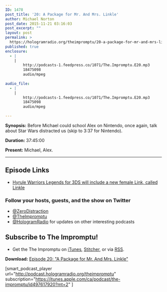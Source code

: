 ```yaml
---
ID: 1478
post_title: '20: A Package for Mr. And Mrs. Linkle'
author: Michael Norton
post_date: 2015-11-21 03:16:03
post_excerpt: ""
layout: post
permalink: >
  https://hologramradio.org/theimpromptu/20-a-package-for-mr-and-mrs-linkle
published: true
enclosure:
  - |
    |
        http://podcasts-1.feedpress.co/1071/The.Impromptu.E20.mp3
        18475098
        audio/mpeg
        
audio_file:
  - |
    |
        http://podcasts-1.feedpress.co/1071/The.Impromptu.E20.mp3
        18475098
        audio/mpeg
        
---
```

__Synopsis:__ Before Michael could school Alex on Nintendo, once again, talk about Star Wars distracted us (skip to 3:37 for Nintendo).

__Duration:__ 37:45:00

__Present:__ Michael, Alex.

_________

## Episode Links

- [Hyrule Warriors Legends for 3DS will include a new female Link, called Linkle][Linkle]

### Follow your hosts, guests, and the show on Twitter
- [@ZeroDistraction][@ZeroDistraction]
- [@TheImpromptu][@TheImpromptu]
- [@HologramRadio][@HologramRadio] for updates on other interesting podcasts

## Subscribe to The Impromptu!

- Get the The Impromptu on [iTunes][iTunes], [Stitcher][Stitcher], or via [RSS][RSS].

__Download:__ [Episode 20: "A Package for Mr. And Mrs. Linkle"][E20]

[Linkle]: http://www.polygon.com/2015/11/12/9725838/hyrule-warriors-legends-3ds-girl-link-linkle
[@ZeroDistraction]: https://twitter.com/ZeroDistraction
[@TheImpromptu]: https://twitter.com/TheImpromptu
[@HologramRadio]: https://twitter.com/HologramRadio
[iTunes]: https://itunes.apple.com/ca/podcast/the-impromptu/id497617920?mt=2
[Stitcher]: http://www.stitcher.com/podcast/the-impromptu
[RSS]: http://podcast.hologramradio.org/theimpromptu
[E20]: http://podcasts-1.feedpress.co/1071/The.Impromptu.E20.mp3

[smart_podcast_player url="http://podcast.hologramradio.org/theimpromptu" subscription="https://itunes.apple.com/ca/podcast/the-impromptu/id497617920?mt=2" ]